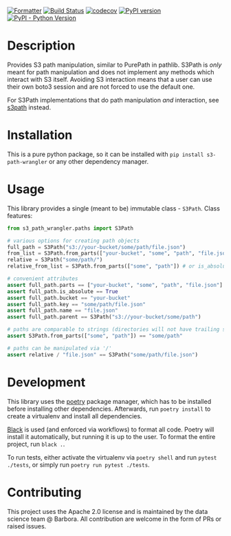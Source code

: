 [![Formatter](https://img.shields.io/badge/code%20style-black-000000.svg)](https://github.com/psf/black)
[![Build Status](https://github.com/Barbora-Data-Science/s3-path-wrangler/actions/workflows/main.yml/badge.svg)](https://github.com/Barbora-Data-Science/s3-path-wrangler/actions/workflows/main.yml)
[![codecov](https://codecov.io/gh/Barbora-Data-Science/s3-path-wrangler/branch/main/graph/badge.svg?token=MJSSVCSFJV)](https://codecov.io/gh/Barbora-Data-Science/s3-path-wrangler)
[![PyPI version](https://badge.fury.io/py/s3-path-wrangler.svg)](https://pypi.org/project/s3-path-wrangler/)
[![PyPI - Python Version](https://img.shields.io/pypi/pyversions/s3-path-wrangler)](https://pypi.org/project/s3-path-wrangler/)


# Description
Provides S3 path manipulation, similar to PurePath in pathlib. 
S3Path is _only_ meant for path manipulation and does not implement any methods which interact with S3 itself.
Avoiding S3 interaction means that a user can use their own boto3 session and are not forced to use the default one.

For S3Path implementations that do path manipulation _and_ interaction, see 
[s3path](https://github.com/liormizr/s3path) instead.

# Installation

This is a pure python package, so it can be installed with `pip install s3-path-wrangler` 
or any other dependency manager.

# Usage

This library provides a single (meant to be) immutable class - `S3Path`.
Class features:

```python
from s3_path_wrangler.paths import S3Path

# various options for creating path objects
full_path = S3Path("s3://your-bucket/some/path/file.json")
from_list = S3Path.from_parts(["your-bucket", "some", "path", "file.json"], is_absolute=True)
relative = S3Path("some/path/")
relative_from_list = S3Path.from_parts(["some", "path"]) # or is_absolute=False

# convenient attributes
assert full_path.parts == ["your-bucket", "some", "path", "file.json"]
assert full_path.is_absolute == True
assert full_path.bucket == "your-bucket"
assert full_path.key == "some/path/file.json"
assert full_path.name == "file.json"
assert full_path.parent == S3Path("s3://your-bucket/some/path")

# paths are comparable to strings (directories will not have trailing slashes)
assert S3Path.from_parts(["some", "path"]) == "some/path"

# paths can be manipulated via '/'
assert relative / "file.json" == S3Path("some/path/file.json")
```

# Development

This library uses the [poetry](https://python-poetry.org/) package manager, which has to be installed before installing
other dependencies. Afterwards, run `poetry install` to create a virtualenv and install all dependencies.

[Black](https://github.com/psf/black) is used (and enforced via workflows) to format all code. Poetry will install it
automatically, but running it is up to the user. To format the entire project, run `black .`.

To run tests, either activate the virtualenv via `poetry shell` and run `pytest ./tests`,
or simply run `poetry run pytest ./tests`.

# Contributing

This project uses the Apache 2.0 license and is maintained by the data science team @ Barbora. All contribution are 
welcome in the form of PRs or raised issues.
